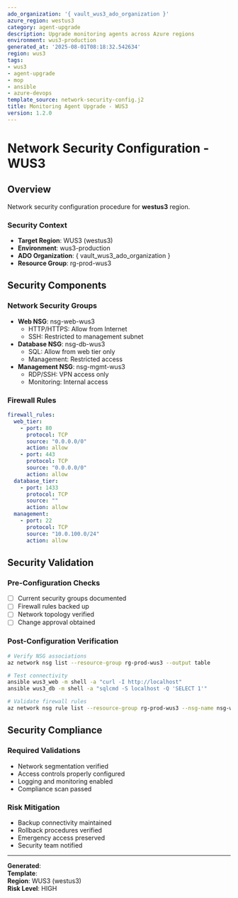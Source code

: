 ```yaml
---
ado_organization: '{ vault_wus3_ado_organization }'
azure_region: westus3
category: agent-upgrade
description: Upgrade monitoring agents across Azure regions
environment: wus3-production
generated_at: '2025-08-01T08:18:32.542634'
region: wus3
tags:
- wus3
- agent-upgrade
- mop
- ansible
- azure-devops
template_source: network-security-config.j2
title: Monitoring Agent Upgrade - WUS3
version: 1.2.0
---
```



# Network Security Configuration - WUS3

## Overview

Network security configuration procedure for **westus3** region.

### Security Context

- **Target Region**: WUS3 (westus3)
- **Environment**: wus3-production
- **ADO Organization**: { vault_wus3_ado_organization }
- **Resource Group**: rg-prod-wus3

## Security Components

### Network Security Groups
- **Web NSG**: nsg-web-wus3
  - HTTP/HTTPS: Allow from Internet
  - SSH: Restricted to management subnet
- **Database NSG**: nsg-db-wus3
  - SQL: Allow from web tier only
  - Management: Restricted access
- **Management NSG**: nsg-mgmt-wus3
  - RDP/SSH: VPN access only
  - Monitoring: Internal access

### Firewall Rules
```yaml
firewall_rules:
  web_tier:
    - port: 80
      protocol: TCP
      source: "0.0.0.0/0"
      action: allow
    - port: 443
      protocol: TCP
      source: "0.0.0.0/0"
      action: allow
  database_tier:
    - port: 1433
      protocol: TCP
      source: ""
      action: allow
  management:
    - port: 22
      protocol: TCP
      source: "10.0.100.0/24"
      action: allow
```

## Security Validation

### Pre-Configuration Checks
- [ ] Current security groups documented
- [ ] Firewall rules backed up
- [ ] Network topology verified
- [ ] Change approval obtained

### Post-Configuration Verification
```bash
# Verify NSG associations
az network nsg list --resource-group rg-prod-wus3 --output table

# Test connectivity
ansible wus3_web -m shell -a "curl -I http://localhost"
ansible wus3_db -m shell -a "sqlcmd -S localhost -Q 'SELECT 1'"

# Validate firewall rules
az network nsg rule list --resource-group rg-prod-wus3 --nsg-name nsg-web-wus3
```

## Security Compliance

### Required Validations
- Network segmentation verified
- Access controls properly configured
- Logging and monitoring enabled
- Compliance scan passed

### Risk Mitigation
- Backup connectivity maintained
- Rollback procedures verified
- Emergency access preserved
- Security team notified

---

**Generated**:   
**Template**:   
**Region**: WUS3 (westus3)  
**Risk Level**: HIGH